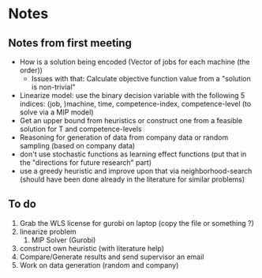 # Notes
## Notes from first meeting
- How is a solution being encoded (Vector of jobs for each machine (the order))
	- Issues with that: Calculate objective function value from a "solution is non-trivial"
- Linearize model: use the binary decision variable with the following 5 indices: (job, )machine, time, competence-index, competence-level (to solve via a MIP model)
- Get an upper bound from heuristics or construct one from a feasible solution for T and competence-levels
- Reasoning for generation of data from company data or random sampling (based on company data)
- don't use stochastic functions as learning effect functions (put that in the "directions for future research" part)
- use a greedy heuristic and improve upon that via neighborhood-search (should have been done already in the literature for similar problems)

## To do 
1. Grab the WLS license for gurobi on laptop (copy the file or something ?)
1. linearize problem  
	1. MIP Solver (Gurobi)
1. construct own heuristic (with literature help)
1. Compare/Generate results and send supervisor an email
2. Work on data generation (random and company)
